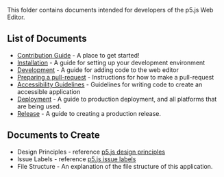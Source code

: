 This folder contains documents intended for developers of the p5.js Web Editor. 

## List of Documents
* [Contribution Guide](https://github.com/processing/p5.js-web-editor/blob/master/.github/CONTRIBUTING.md) - A place to get started!
* [Installation](installation.md) - A guide for setting up your development environment
* [Development](development.md) - A guide for adding code to the web editor
* [Preparing a pull-request](preparing_a_pull_request.md) - Instructions for how to make a pull-request
* [Accessibility Guidelines](accessibility.md) - Guidelines for writing code to create an accessible application
* [Deployment](deployment.md) - A guide to production deployment, and all platforms that are being used.
* [Release](./release.md) - A guide to creating a production release.

## Documents to Create
* Design Principles - reference [p5.js design principles](https://github.com/processing/p5.js/edit/master/contributor_docs/design_principles.md)
* Issue Labels - reference [p5.js issue labels](https://github.com/processing/p5.js/blob/master/contributor_docs/issue_labels.md)
* File Structure - An explanation of the file structure of this application.
